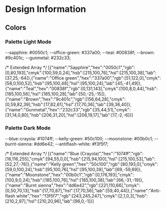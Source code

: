 # Design Information
## Colors
### Palette Light Mode

--sapphire: #0050c1;
--office-green: #337a00;
--teal: #00838f;
--brown: #9c401c;
--gunmetal: #232c33;

/* Extended Array */
[{"name":"Sapphire","hex":"0050c1","rgb":[0,80,193],"cmyk":[100,59,0,24],"hsb":[215,100,76],"hsl":[215,100,38],"lab":[37,25,-64]},{"name":"Office green","hex":"337a00","rgb":[51,122,0],"cmyk":[58,0,100,52],"hsb":[95,100,48],"hsl":[95,100,24],"lab":[45,-41,49]},{"name":"Teal","hex":"00838f","rgb":[0,131,143],"cmyk":[100,8,0,44],"hsb":[185,100,56],"hsl":[185,100,28],"lab":[50,-25,-15]},{"name":"Brown","hex":"9c401c","rgb":[156,64,28],"cmyk":[0,59,82,39],"hsb":[17,82,61],"hsl":[17,70,36],"lab":[39,36,40]},{"name":"Gunmetal","hex":"232c33","rgb":[35,44,51],"cmyk":[31,14,0,80],"hsb":[206,31,20],"hsl":[206,19,17],"lab":[17,-2,-6]}]

### Palette Dark Mode

--blue-crayola: #1074ff;
--kelly-green: #50c100;
--moonstone: #00b0c1;
--burnt-sienna: #dd6e42;
--antiflash-white: #f3f5f7;

/* Extended Array */
[{"name":"Blue (Crayola)","hex":"1074ff","rgb":[16,116,255],"cmyk":[94,55,0,0],"hsb":[215,94,100],"hsl":[215,100,53],"lab":[52,27,-76]},{"name":"Kelly green","hex":"50c100","rgb":[80,193,0],"cmyk":[59,0,100,24],"hsb":[95,100,76],"hsl":[95,100,38],"lab":[69,-59,69]},{"name":"Moonstone","hex":"00b0c1","rgb":[0,176,193],"cmyk":[100,9,0,24],"hsb":[185,100,76],"hsl":[185,100,38],"lab":[66,-31,-19]},{"name":"Burnt sienna","hex":"dd6e42","rgb":[221,110,66],"cmyk":[0,50,70,13],"hsb":[17,70,87],"hsl":[17,70,56],"lab":[59,40,44]},{"name":"Anti-flash white","hex":"f3f5f7","rgb":[243,245,247],"cmyk":[2,1,0,3],"hsb":[210,2,97],"hsl":[210,20,96],"lab":[96,0,-1]}]